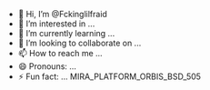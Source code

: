 - 👋 Hi, I’m @Fckinglilfraid
- 👀 I’m interested in ...
- 🌱 I’m currently learning ...
- 💞️ I’m looking to collaborate on ...
- 📫 How to reach me ...
- 😄 Pronouns: ...
- ⚡ Fun fact: ...
MIRA_PLATFORM_ORBIS_BSD_505
<!---
Fckinglilfraid/Fckinglilfraid is a ✨ special ✨ repository because its `README.md` (this file) appears on your GitHub profile.
You can click the Preview link to take a look at your changes.
--->
